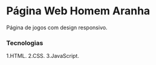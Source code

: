 # Página Web Homem Aranha

Página de jogos com design responsivo.

### Tecnologias

1.HTML.
2.CSS.
3.JavaScript.